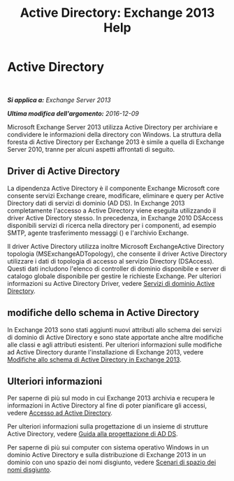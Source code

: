 ﻿---
title: 'Active Directory: Exchange 2013 Help'
TOCTitle: Active Directory
ms:assetid: 8e8464df-2d1d-4d68-82de-b0c158c549c3
ms:mtpsurl: https://technet.microsoft.com/it-it/library/Bb123715(v=EXCHG.150)
ms:contentKeyID: 50481157
ms.date: 05/22/2018
mtps_version: v=EXCHG.150
ms.translationtype: MT
---

# Active Directory

 

_**Si applica a:** Exchange Server 2013_

_**Ultima modifica dell'argomento:** 2016-12-09_

Microsoft Exchange Server 2013 utilizza Active Directory per archiviare e condividere le informazioni della directory con Windows. La struttura della foresta di Active Directory per Exchange 2013 è simile a quella di Exchange Server 2010, tranne per alcuni aspetti affrontati di seguito.

## Driver di Active Directory

La dipendenza Active Directory è il componente Exchange Microsoft core consente servizi Exchange creare, modificare, eliminare e query per Active Directory dati di servizi di dominio (AD DS). In Exchange 2013 completamente l'accesso a Active Directory viene eseguita utilizzando il driver Active Directory stesso. In precedenza, in Exchange 2010 DSAccess disponibili servizi di ricerca nella directory per i componenti, ad esempio SMTP, agente trasferimento messaggi () e l'archivio Exchange.

Il driver Active Directory utilizza inoltre Microsoft ExchangeActive Directory topologia (MSExchangeADTopology), che consente il driver Active Directory utilizzare i dati di topologia di accesso al servizio Directory (DSAccess). Questi dati includono l'elenco di controller di dominio disponibile e server di catalogo globale disponibile per gestire le richieste Exchange. Per ulteriori informazioni su Active Directory Driver, vedere [Servizi di dominio Active Directory](https://go.microsoft.com/fwlink/p/?linkid=110942).

## modifiche dello schema in Active Directory

In Exchange 2013 sono stati aggiunti nuovi attributi allo schema dei servizi di dominio di Active Directory e sono state apportate anche altre modifiche alle classi e agli attributi esistenti. Per ulteriori informazioni sulle modifiche ad Active Directory durante l'installazione di Exchange 2013, vedere [Modifiche allo schema di Active Directory in Exchange 2013](exchange-2013-active-directory-schema-changes-exchange-2013-help.md).

## Ulteriori informazioni

Per saperne di più sul modo in cui Exchange 2013 archivia e recupera le informazioni in Active Directory al fine di poter pianificare gli accessi, vedere [Accesso ad Active Directory](access-to-active-directory-exchange-2013-help.md).

Per ulteriori informazioni sulla progettazione di un insieme di strutture Active Directory, vedere [Guida alla progettazione di AD DS](https://go.microsoft.com/fwlink/p/?linkid=264957).

Per saperne di più sui computer con sistema operativo Windows in un dominio Active Directory e sulla distribuzione di Exchange 2013 in un dominio con uno spazio dei nomi disgiunto, vedere [Scenari di spazio dei nomi disgiunto](disjoint-namespace-scenarios-exchange-2013-help.md).

